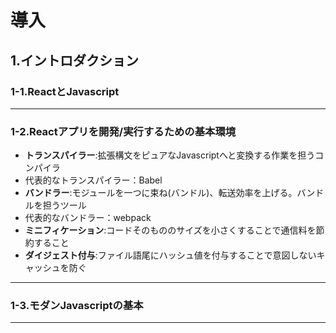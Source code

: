 # 導入
## 1.イントロダクション
### 1-1.ReactとJavascript

***
### 1-2.Reactアプリを開発/実行するための基本環境
- **トランスパイラー**:拡張構文をピュアなJavascriptへと変換する作業を担うコンパイラ
- 代表的なトランスパイラー：Babel
- **バンドラー**:モジュールを一つに束ね(バンドル)、転送効率を上げる。バンドルを担うツール
- 代表的なバンドラー：webpack
- **ミニフィケーション**:コードそのもののサイズを小さくすることで通信料を節約すること
- **ダイジェスト付与**:ファイル語尾にハッシュ値を付与することで意図しないキャッシュを防ぐ

***
### 1-3.モダンJavascriptの基本
***